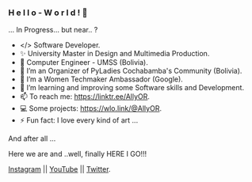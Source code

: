 ### H e l l o  -  W o r l d !  👋

<!--
**AllyOR/AllyOR** is a ✨ _special_ ✨ repository because its `README.md` (this file) appears on your GitHub profile.

Here are some ideas to get you started:
-->
... In Progress... but near.. ?
- </> Software Developer.
- ✨ University Master in Design and Multimedia Production.
- :pushpin: Computer Engineer - UMSS (Bolivia).
- 🔭 I’m an Organizer of PyLadies Cochabamba's Community (Bolivia).
- 🪷 I’m a Women Techmaker Ambassador (Google).
- 🌱 I’m learning and improving some Software skills and Development.
- 📫 To reach me: https://linktr.ee/AllyOR.
- 💻 Some projects: https://wlo.link/@AllyOR.
- ⚡ Fun fact: I love every kind of art ...

And after all ...

Here we are and ..well, finally HERE I GO!!!

[Instagram](https://www.instagram.com/sonny_orellana/) || 
[YouTube](https://www.youtube.com/c/AlisonOrellanaRios) ||
[Twitter](https://www.twitter.com/ALLY_OR_ENEMY/).
